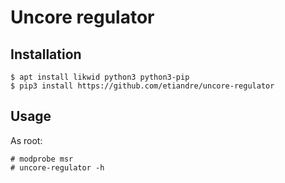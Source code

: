 # Uncore regulator
## Installation
~~~~
$ apt install likwid python3 python3-pip
$ pip3 install https://github.com/etiandre/uncore-regulator
~~~~

## Usage
As root:
~~~~
# modprobe msr
# uncore-regulator -h
~~~~
